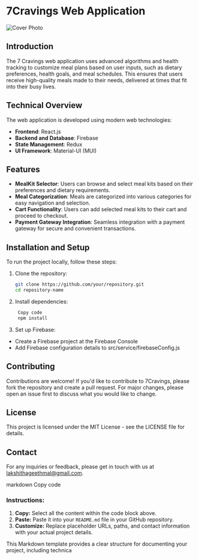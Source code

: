 # 7Cravings Web Application

![Cover Photo](https://github.com/your-username/your-repository/blob/main/images/cover-photo.jpg)

## Introduction

The 7 Cravings web application uses advanced algorithms and health tracking to customize meal plans based on user inputs, such as dietary preferences, health goals, and meal schedules. This ensures that users receive high-quality meals made to their needs, delivered at times that fit into their busy lives.

## Technical Overview

The web application is developed using modern web technologies:

- **Frontend**: React.js
- **Backend and Database**: Firebase
- **State Management**: Redux
- **UI Framework**: Material-UI (MUI)

## Features

- **MealKit Selector**: Users can browse and select meal kits based on their preferences and dietary requirements.
- **Meal Categorization**: Meals are categorized into various categories for easy navigation and selection.
- **Cart Functionality**: Users can add selected meal kits to their cart and proceed to checkout.
- **Payment Gateway Integration**: Seamless integration with a payment gateway for secure and convenient transactions.

## Installation and Setup

To run the project locally, follow these steps:

1. Clone the repository:
   
   ```bash
   git clone https://github.com/your/repository.git
   cd repository-name
   
2. Install dependencies:

   ```bash
    Copy code
    npm install

3. Set up Firebase:
 - Create a Firebase project at the Firebase Console
- Add Firebase configuration details to src/service/firebaseConfig.js


## Contributing
Contributions are welcome! If you'd like to contribute to 7Cravings, please fork the repository and create a pull request. For major changes, please open an issue first to discuss what you would like to change.

## License
This project is licensed under the MIT License - see the LICENSE file for details.

## Contact
For any inquiries or feedback, please get in touch with us at lakshithageethmal@gmail.com.

markdown
Copy code

### Instructions:

1. **Copy:** Select all the content within the code block above.
2. **Paste:** Paste it into your `README.md` file in your GitHub repository.
3. **Customize:** Replace placeholder URLs, paths, and contact information with your actual project details.

This Markdown template provides a clear structure for documenting your project, including technica
